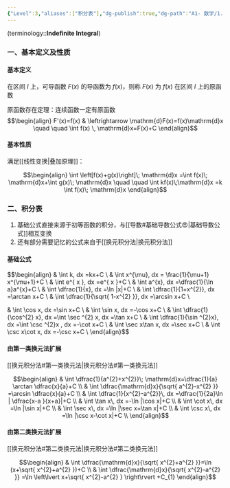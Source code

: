 ```yaml
---
{"Level":3,"aliases":["积分表"],"dg-publish":true,"dg-path":"A1- 数学/1. 微积分/4.1 不定积分.md","permalink":"/A1- 数学/1. 微积分/4.1 不定积分/","dgPassFrontmatter":true,"noteIcon":"","created":"2024-05-21T15:20:27.000+08:00","updated":"2025-08-03T22:59:34.179+08:00"}
---
```



(terminology::**Indefinite Integral**)
### 一、基本定义及性质
#### 基本定义
在区间 $I$ 上，可导函数 $F(x)$ 的导函数为 $f(x)$，则称 $F(x)$ 为 $f(x)$ 在区间 $I$ 上的原函数

原函数存在定理：连续函数一定有原函数
$$\begin{align}
F'(x)=f(x)  & \leftrightarrow \mathrm{d}F(x)=f(x)\mathrm{d}x \quad \quad  \int f(x) \, \mathrm{d}x=F(x)+C
\end{align}$$

#### 基本性质
满足[[线性变换\|叠加原理]]：

$$\begin{align}
\int \left[f(x)+g(x)\right]\; \mathrm{d}x  =\int f(x)\; \mathrm{d}x+\int g(x)\; \mathrm{d}x \quad \quad   \int kf(x)\;\mathrm{d}x  =k \int f(x)\; \mathrm{d}x
\end{align}$$

### 二、积分表
1. 基础公式直接来源于初等函数的积分，与[[导数#基础导数公式😍\|基础导数公式]]相互变换
2. 还有部分需要记忆的公式来自于[[换元积分法\|换元积分法]]

#### 基础公式
$$\begin{align}
 & \int  k\, dx =kx+C \\
 & \int  x^{\mu}\, dx = \frac{1}{\mu+1} x^{\mu+1}+C \\
 & \int  e^{ x }\, dx =e^{ x }+C \\
 & \int  a^{x}\, dx =\dfrac{1}{\ln a}a^{x}+C \\
 & \int   \dfrac{1}{x}\, dx =\ln |x|+C   \\
 &  \int   \dfrac{1}{1+x^{2}}\, dx =\arctan x+C \\
 &  \int   \dfrac{1}{\sqrt{ 1-x^{2} }}\, dx =\arcsin x+C \\

 & \int  \cos x\, dx =\sin x+C \\
 & \int  \sin x\, dx =-\cos x+C   \\
 & \int  \dfrac{1}{\cos^{2} x}\, dx =\int  \sec ^{2} x\, dx =\tan x+C \\
 & \int  \dfrac{1}{\sin ^{2}x}\, dx =\int  \csc ^{2}x \, dx =-\cot x+C  \\
& \int  \sec x\tan x\, dx =\sec x+C \\
 & \int  \csc x\cot x\, dx =-\csc x+C \\
\end{align}$$

#### 由第一类换元法扩展
[[换元积分法#第一类换元法\|换元积分法#第一类换元法]]

$$\begin{align}
 & \int \dfrac{1}{a^{2}+x^{2}}\; \mathrm{d}x=\dfrac{1}{a} \arctan \dfrac{x}{a}+C  \\
 & \int  \dfrac{\mathrm{d}x}{\sqrt{ a^{2}-x^{2} }}  =\arcsin \dfrac{x}{a}+C  \\
 & \int  \dfrac{1}{x^{2}-a^{2}}\, dx =\dfrac{1}{2a}\ln | \dfrac{x-a }{x+a}|+C  \\
 & \int  \tan x\, dx  =-\ln |\cos x|+C  \\
 & \int  \cot x\, dx =\ln |\sin x|+C  \\
& \int  \sec x\, dx =\ln |\sec x+\tan x|+C \\
 & \int  \csc x\, dx =\ln |\csc x-\cot x|+C \\
\end{align}$$

#### 由第二类换元法扩展
[[换元积分法#第二类换元法\|换元积分法#第二类换元法]]

$$\begin{align}
 &  \int \dfrac{\mathrm{d}x}{\sqrt{ x^{2}+a^{2} }}=\ln (x+\sqrt{ x^{2}+a^{2} })+C \\
 & \int \dfrac{\mathrm{d}x}{\sqrt{ x^{2}-a^{2} }} =\ln \left\lvert  x+\sqrt{ x^{2}-a^{2} } \right\rvert +C_{1}
\end{align}$$
